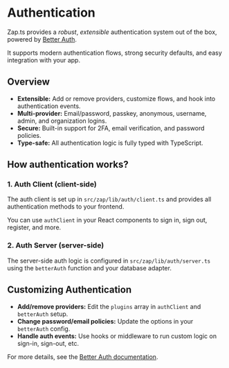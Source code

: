 # Authentication

Zap.ts provides a _robust_, _extensible_ authentication system out of the box, powered by [Better Auth](https://www.better-auth.com/).

It supports modern authentication flows, strong security defaults, and easy integration with your app.

## Overview

- **Extensible:** Add or remove providers, customize flows, and hook into authentication events.
- **Multi-provider:** Email/password, passkey, anonymous, username, admin, and organization logins.
- **Secure:** Built-in support for 2FA, email verification, and password policies.
- **Type-safe:** All authentication logic is fully typed with TypeScript.

## How authentication works?

### 1. Auth Client (client-side)

The auth client is set up in `src/zap/lib/auth/client.ts` and provides all authentication methods to your frontend.

You can use `authClient` in your React components to sign in, sign out, register, and more.

### 2. Auth Server (server-side)

The server-side auth logic is configured in `src/zap/lib/auth/server.ts` using the `betterAuth` function and your database adapter.

## Customizing Authentication

- **Add/remove providers:** Edit the `plugins` array in `authClient` and `betterAuth` setup.
- **Change password/email policies:** Update the options in your `betterAuth` config.
- **Handle auth events:** Use hooks or middleware to run custom logic on sign-in, sign-out, etc.

For more details, see the [Better Auth documentation](https://www.better-auth.com/docs/introduction).
